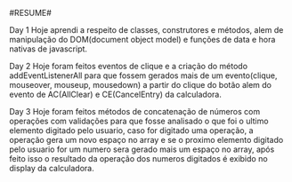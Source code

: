 #RESUME#

Day 1 
Hoje aprendi a respeito de classes, construtores e métodos, alem de manipulação do DOM(document object model) e funções de data e hora nativas de javascript.

Day 2
Hoje foram feitos eventos de  clique e a criação do método addEventListenerAll para que fossem gerados mais de um evento(clique, mouseover, mouseup, mousedown) a partir do clique do botão alem do evento de AC(AllClear) e CE(CancelEntry) da calculadora.

Day 3
Hoje foram feitos métodos de concatenação de números com operações com validações para que fosse analisado o que foi o ultimo elemento digitado pelo usuario, caso for digitado uma operação, a operação gera um novo espaço no array e se o proximo elemento digitado pelo usuario for um numero sera gerado mais um espaço no array, após feito isso o resultado da operação dos numeros digitados é exibido no display da calculadora.